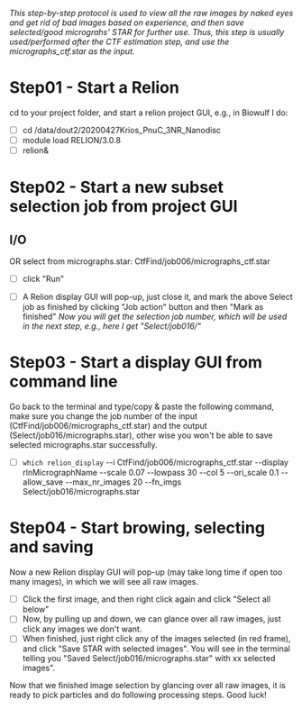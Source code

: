 *This step-by-step protocol is used to view all the raw images by naked eyes and get rid of bad images based on experience, and then save selected/good micrograhs' STAR for further use. Thus, this step is usually used/performed after the CTF estimation step, and use the micrographs_ctf.star as the input.*

# Step01 - Start a Relion

cd to your project folder, and start a relion project GUI, e.g., in Biowulf I do:

- [ ] cd /data/dout2/20200427Krios_PnuC_3NR_Nanodisc
- [ ] module load RELION/3.0.8
- [ ] relion&

# Step02 - Start a new subset selection job from project GUI
## I/O

OR select from micrographs.star: CtfFind/job006/micrographs_ctf.star

- [ ] click "Run"

- [ ] A Relion display GUI will pop-up, just close it, and mark the above Select job as finished by clicking "Job action" button and then "Mark as finished" 
*Now you will get the selection job number, which will be used in the next step, e.g., here I get "Select/job016/"*

# Step03 - Start a display GUI from command line

Go back to the terminal and type/copy & paste the following command, make sure you change the job number of the input (CtfFind/job006/micrographs_ctf.star) and the output (Select/job016/micrographs.star), other wise you won't be able to save selected micrographs.star successfully. 

- [ ] `which relion_display` --i CtfFind/job006/micrographs_ctf.star --display rlnMicrographName --scale 0.07 --lowpass 30 --col 5 --ori_scale 0.1 --allow_save --max_nr_images 20 --fn_imgs Select/job016/micrographs.star

# Step04 - Start browing, selecting and saving

Now a new Relion display GUI will pop-up (may take long time if open too many images), in which we will see all raw images. 

- [ ] Click the first image, and then right click again and click "Select all below"
- [ ] Now, by pulling up and down, we can glance over all raw images, just click any images we don't want. 
- [ ] When finished, just right click any of the images selected (in red frame), and click "Save STAR with selected images". You will see in the terminal telling you "Saved Select/job016/micrographs.star" with xx selected images".

Now that we finished image selection by glancing over all raw images, it is ready to pick particles and do following processing steps. Good luck!





